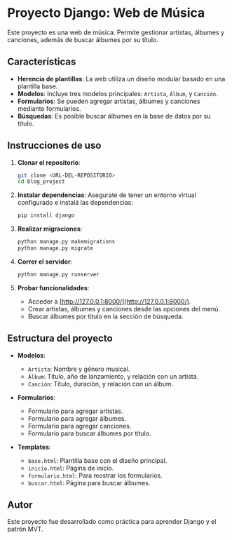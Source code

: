 # Proyecto Django: Web de Música 

Este proyecto es una web de música. Permite gestionar artistas, álbumes y canciones, además de buscar álbumes por su título. 

## **Características**
- **Herencia de plantillas**: La web utiliza un diseño modular basado en una plantilla base.
- **Modelos**: Incluye tres modelos principales: `Artista`, `Álbum`, y `Canción`.
- **Formularios**: Se pueden agregar artistas, álbumes y canciones mediante formularios.
- **Búsquedas**: Es posible buscar álbumes en la base de datos por su título.

## **Instrucciones de uso**
1. **Clonar el repositorio**:
    ```bash
    git clone <URL-DEL-REPOSITORIO>
    cd blog_project
    ```

2. **Instalar dependencias**:
    Asegurate de tener un entorno virtual configurado e instalá las dependencias:
    ```bash
    pip install django
    ```

3. **Realizar migraciones**:
    ```bash
    python manage.py makemigrations
    python manage.py migrate
    ```

4. **Correr el servidor**:
    ```bash
    python manage.py runserver
    ```

5. **Probar funcionalidades**:
    - Acceder a [http://127.0.0.1:8000/](http://127.0.0.1:8000/).
    - Crear artistas, álbumes y canciones desde las opciones del menú.
    - Buscar álbumes por título en la sección de búsqueda.

## **Estructura del proyecto**
- **Modelos**:
  - `Artista`: Nombre y género musical.
  - `Álbum`: Título, año de lanzamiento, y relación con un artista.
  - `Canción`: Título, duración, y relación con un álbum.
  
- **Formularios**:
  - Formulario para agregar artistas.
  - Formulario para agregar álbumes.
  - Formulario para agregar canciones.
  - Formulario para buscar álbumes por título.

- **Templates**:
  - `base.html`: Plantilla base con el diseño principal.
  - `inicio.html`: Página de inicio.
  - `formulario.html`: Para mostrar los formularios.
  - `buscar.html`: Página para buscar álbumes.

## **Autor**
Este proyecto fue desarrollado como práctica para aprender Django y el patrón MVT.

